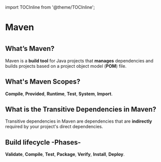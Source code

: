 
import TOCInline from '@theme/TOCInline';

# Maven

# <TOCInline toc={toc} />

## What’s Maven?	
Maven is a **build tool** for Java projects that **manages** dependencies and builds projects based on a project object model (**POM**) file.
## What's Maven Scopes?	
**Compile**, **Provided**, **Runtime**, **Test**, **System**, **Import**.
## What is the Transitive Dependencies in Maven?	
Transitive dependencies in Maven are dependencies that are **indirectly** required by your project's direct dependencies. 
## Build lifecycle -Phases-	
**Validate**, **Compile**, **Test**, **Package**, **Verify**, **Install**, **Deploy**.
